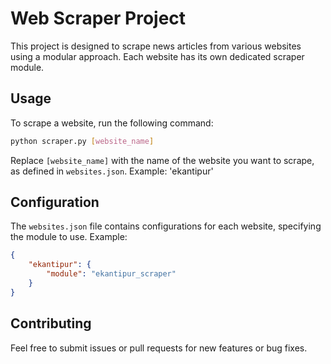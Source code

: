 # Web Scraper Project

This project is designed to scrape news articles from various websites using a modular approach. Each website has its own dedicated scraper module.

## Usage

To scrape a website, run the following command:

```bash
python scraper.py [website_name]
```

Replace `[website_name]` with the name of the website you want to scrape, as defined in `websites.json`. Example: 'ekantipur'

## Configuration

The `websites.json` file contains configurations for each website, specifying the module to use. Example:

```json
{
    "ekantipur": {
        "module": "ekantipur_scraper"
    }
}
```

## Contributing

Feel free to submit issues or pull requests for new features or bug fixes.
